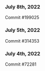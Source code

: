 ### July 8th, 2022

Commit #199025

### July 5th, 2022

Commit #314353


### July 4th, 2022

Commit #72281
